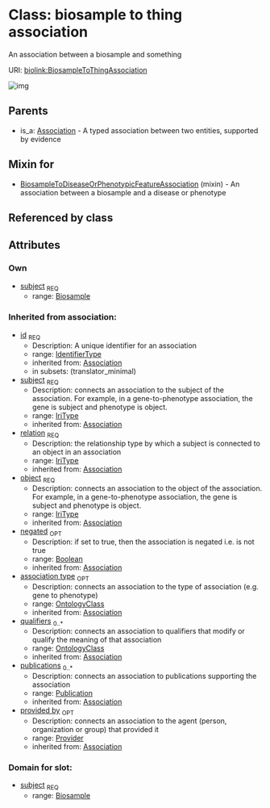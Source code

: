 
# Class: biosample to thing association


An association between a biosample and something

URI: [biolink:BiosampleToThingAssociation](https://w3id.org/biolink/vocab/BiosampleToThingAssociation)

![img](http://yuml.me/diagram/nofunky;dir:TB/class/\[Provider]<provided%20by(i)%200..1-%20\[BiosampleToThingAssociation|id(i):identifier_type;relation(i):iri_type;object(i):iri_type;negated(i):boolean%20%3F],%20\[Publication]<publications(i)%200..*-%20\[BiosampleToThingAssociation],%20\[OntologyClass]<qualifiers(i)%200..*-%20\[BiosampleToThingAssociation],%20\[OntologyClass]<association%20type(i)%200..1-%20\[BiosampleToThingAssociation],%20\[Biosample]<subject%201..1-%20\[BiosampleToThingAssociation],%20\[BiosampleToDiseaseOrPhenotypicFeatureAssociation]uses%20-.->\[BiosampleToThingAssociation],%20\[Association]^-\[BiosampleToThingAssociation])

## Parents

 *  is_a: [Association](Association.md) - A typed association between two entities, supported by evidence

## Mixin for

 * [BiosampleToDiseaseOrPhenotypicFeatureAssociation](BiosampleToDiseaseOrPhenotypicFeatureAssociation.md) (mixin)  - An association between a biosample and a disease or phenotype

## Referenced by class


## Attributes


### Own

 * [subject](biosample_to_thing_association_subject.md)  <sub>REQ</sub>
    * range: [Biosample](Biosample.md)

### Inherited from association:

 * [id](association_id.md)  <sub>REQ</sub>
    * Description: A unique identifier for an association
    * range: [IdentifierType](IdentifierType.md)
    * inherited from: [Association](Association.md)
    * in subsets: (translator_minimal)
 * [subject](subject.md)  <sub>REQ</sub>
    * Description: connects an association to the subject of the association. For example, in a gene-to-phenotype association, the gene is subject and phenotype is object.
    * range: [IriType](IriType.md)
    * inherited from: [Association](Association.md)
 * [relation](relation.md)  <sub>REQ</sub>
    * Description: the relationship type by which a subject is connected to an object in an association
    * range: [IriType](IriType.md)
    * inherited from: [Association](Association.md)
 * [object](object.md)  <sub>REQ</sub>
    * Description: connects an association to the object of the association. For example, in a gene-to-phenotype association, the gene is subject and phenotype is object.
    * range: [IriType](IriType.md)
    * inherited from: [Association](Association.md)
 * [negated](negated.md)  <sub>OPT</sub>
    * Description: if set to true, then the association is negated i.e. is not true
    * range: [Boolean](Boolean.md)
    * inherited from: [Association](Association.md)
 * [association type](association_type.md)  <sub>OPT</sub>
    * Description: connects an association to the type of association (e.g. gene to phenotype)
    * range: [OntologyClass](OntologyClass.md)
    * inherited from: [Association](Association.md)
 * [qualifiers](qualifiers.md)  <sub>0..*</sub>
    * Description: connects an association to qualifiers that modify or qualify the meaning of that association
    * range: [OntologyClass](OntologyClass.md)
    * inherited from: [Association](Association.md)
 * [publications](publications.md)  <sub>0..*</sub>
    * Description: connects an association to publications supporting the association
    * range: [Publication](Publication.md)
    * inherited from: [Association](Association.md)
 * [provided by](provided_by.md)  <sub>OPT</sub>
    * Description: connects an association to the agent (person, organization or group) that provided it
    * range: [Provider](Provider.md)
    * inherited from: [Association](Association.md)

### Domain for slot:

 * [subject](biosample_to_thing_association_subject.md)  <sub>REQ</sub>
    * range: [Biosample](Biosample.md)
